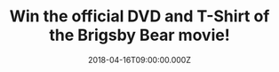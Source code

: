 ---
campaign-uuid: "c-d8e23c64-0165-4317-9210-392405f3a662"
type: "Preview"
category: "Entertainment"
date: "2018-04-16T09:00:00.000Z"
end-date: "2018-04-30T23:59:00.000Z"
disable-form: false
is_promoted: false
has_entry_page: true
title: "Win the official DVD and T-Shirt of the Brigsby Bear movie!"
competition-description: "<p>Calling all fans of Saturday Night Live's Kyle Mooney!\
  \ To celebrate the DVD release of the Brigsby Bear movie, we’ve managed to get our\
  \ hands on 3 amazing DVD’s and 3 official T-shirts of the movie to 3 lucky NME readers\
  \ to win!</p>\r\n<p>Sounds good? You know what to do…</p>"
hero-header: "Win the official DVD and T-Shirt of the Brigsby Bear movie!"
terms-confirmation: "N/A"
banner-img: "https://assets.expresslyapp.com/asset-d15c38da-c83e-49ea-b05c-e3227e309824.jpg"
logo-left-href: "http://nme.com/"
logo-left-image: "https://assets.expresslyapp.com/asset-a0cc17b4-34d1-4316-9699-1b6a0fb68bf5.jpg"
logo-left-title: "NME"
bg-image-hero: "https://assets.expresslyapp.com/asset-25b76b80-243d-46ad-ad91-008c2468ad7e.jpg"
bg-image-first: "https://assets.expresslyapp.com/asset-32e73a17-8345-45ec-b012-eaff46759215.jpg"
bg-image-second: "https://assets.expresslyapp.com/asset-7ba3588e-5432-4ed7-9745-5b6c4a239398.jpg"
bg-image-third: "https://assets.expresslyapp.com/asset-ceafaa44-135f-4408-8e40-e92f0c8a8967.jpg"
section1-content: "<p>To celebrate the DVD release of the Brigsby Bear movie on April\
  \ 16th, we’ve got our hands on 3 DVD’s and 3 official T-Shirts of the movie to bring\
  \ them home with you!</p>\r\n<p>Starring the Emmy® and Golden Globe® winner Claire\
  \ Danes (Homeland), Mark Hamill ( Star Wars), Academy Award® nominee and Emmy® Award-winning\
  \ Greg Kinnear (Modern Family), Emmy® nominated Matt Walsh (Veep) and Michaela Watkins\
  \ (Casual), this comedy follows the life of James, the world’s biggest fan of Brigsby\
  \ Bear.</p>"
section2-content: "<p>The DVD and digital release is packed with bonus materials including:\
  \ “Twin Speak: Kyle & Dave,” a featurette in which Kyle Mooney and Dave McCary reflect\
  \ on their creative partnership that spans from grade school to “Saturday Night\
  \ Live”; “An Evening with BRIGSBY BEAR,” featuring a Q&A featuring Kyle Mooney,\
  \ Dave McCary, Mark Hamill and “The Wisdom of BRIGSBY BEAR,” a collection of\_life\
  \ lessons from Brigsby himself; plus, a filmmaker commentary and hilarious gag reel!</p>\r\
  \n<p>ALSO, On the exclusive digital release, fans can get more with deleted and\
  \ extended scenes as well as a coveted lost episode of the “BRIGSBY BEAR” series\
  \ entitled “The Festival of Kindness”.</p>"
section3-content: "<p>This truly original and remarkably touching comedy from Sony\
  \ Pictures Home Entertainment is the best plan for kicking off your weekend!</p>\
  \ \r\n<p>Think no more and click on the link for a chance to win the DVD and the\
  \ official T-Shirt of the Brigsby Bear movie!</p>\r\n<p>Good luck!</p>"
entry-title: "Win the official DVD and T-Shirt of the Brigsby Bear movie!"
entry-content: "<p>Brigsby bear DVD release is full of content for you to get stuck\
  \ into.<p><p>Enter the draw to win by completing the form below before 23.59pm on\
  \ 30/04/2018.</p>"
has-winner: false
prize-description: "The DVD and official T-Shirt of the Brigsby Bear movie."
---
